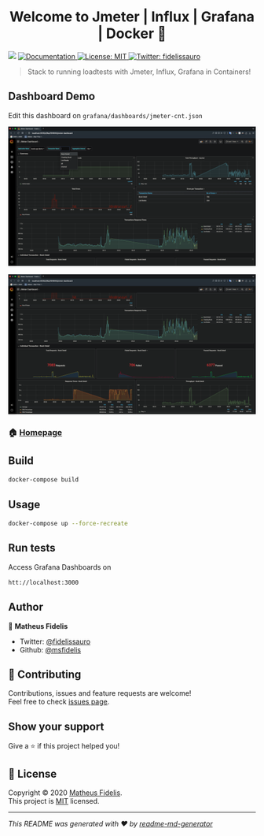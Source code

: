 <h1 align="center">Welcome to Jmeter | Influx | Grafana | Docker 👋</h1>
<p>
  <img src="https://img.shields.io/badge/version-v0-blue.svg?cacheSeconds=2592000" />
  <a href="/docs">
    <img alt="Documentation" src="https://img.shields.io/badge/documentation-yes-brightgreen.svg" target="_blank" />
  </a>
  <a href="LICENSE">
    <img alt="License: MIT" src="https://img.shields.io/badge/License-MIT-yellow.svg" target="_blank" />
  </a>
  <a href="https://twitter.com/fidelissauro">
    <img alt="Twitter: fidelissauro" src="https://img.shields.io/twitter/follow/fidelissauro.svg?style=social" target="_blank" />
  </a>
</p>

> Stack to running loadtests with Jmeter, Influx, Grafana in Containers! 

## Dashboard Demo

Edit this dashboard on `grafana/dashboards/jmeter-cnt.json`

![demo1](.github/images/demo1.png)

![demo1](.github/images/demo2.png)

### 🏠 [Homepage](/)

## Build

```sh
docker-compose build
```

## Usage

```sh
docker-compose up --force-recreate
```

## Run tests

Access Grafana Dashboards on

```sh
htt://localhost:3000
```

## Author

👤 **Matheus Fidelis**

* Twitter: [@fidelissauro](https://twitter.com/fidelissauro)
* Github: [@msfidelis](https://github.com/msfidelis)

## 🤝 Contributing

Contributions, issues and feature requests are welcome!<br />Feel free to check [issues page](/issues).

## Show your support

Give a ⭐️ if this project helped you!

## 📝 License

Copyright © 2020 [Matheus Fidelis](https://github.com/msfidelis).<br />
This project is [MIT](LICENSE) licensed.

***
_This README was generated with ❤️ by [readme-md-generator](https://github.com/kefranabg/readme-md-generator)_